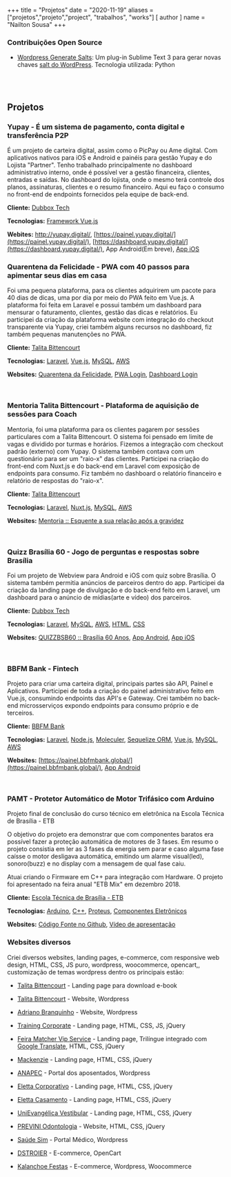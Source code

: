+++
title = "Projetos"
date = "2020-11-19"
aliases = ["projetos","projeto","project", "trabalhos", "works"]
[ author ]
  name = "Nailton Sousa"
+++

### **Contribuições Open Source**

-   [Wordpress Generate Salts](https://github.com/tatemz/WordPress-Generate-Salts/pull/3): Um plug-in Sublime Text 3 para gerar novas chaves [salt do WordPress](https://api.wordpress.org/secret-key/1.1/salt/). Tecnologia utilizada: Python


<br>  
<br>


## Projetos

  
  

### **Yupay - É um sistema de pagamento, conta digital e transferência P2P**

  

É um projeto de carteira digital, assim como o PicPay ou Ame digital. Com aplicativos nativos para iOS e Android e painéis para gestão Yupay e do Lojista "Partner". Tenho trabalhado principalmente no dashboard administrativo interno, onde é possível ver a gestão financeira, clientes, entradas e saídas. No dashboard do lojista, onde o mesmo terá controle dos planos, assinaturas, clientes e o resumo financeiro. Aqui eu faço o consumo no front-end de endpoints fornecidos pela equipe de back-end.

  

**Cliente:** [Dubbox Tech](https://dubbox.com.br/)

**Tecnologias:** [Framework Vue.js](https://vuejs.org/)

**Webites:** http://yupay.digital/, [https://painel.yupay.digital/](https://painel.yupay.digital/), [https://dashboard.yupay.digital/](https://dashboard.yupay.digital/), App Android(Em breve), [App iOS](https://testflight.apple.com/join/pyAhwIWH) <br>

### **Quarentena da Felicidade - PWA com 40 passos para apimentar seus dias em casa**   

  

Foi uma pequena plataforma, para os clientes adquirirem um pacote para 40 dias de dicas, uma por dia por meio do PWA feito em Vue.js. A plataforma foi feita em Laravel e possui também um dashboard para mensurar o faturamento, clientes, gestão das dicas e relatórios. Eu participei da criação da plataforma website com integração do checkout transparente via Yupay, criei também alguns recursos no dashboard, fiz também pequenas manutenções no PWA.

  

**Cliente:** [Talita Bittencourt](http://talitabittencourt.com/)

**Tecnologias:** [Laravel](https://laravel.com/), [Vue.js](https://vuejs.org/), [MySQL](https://www.mysql.com/), [AWS](https://aws.amazon.com/pt/)

**Websites:** [Quarentena da Felicidade](https://www.quarentenadafelicidade.com.br/), [PWA Login](http://quarentenadafelicidade.com.br/login), [Dashboard Login](http://dashboard.quarentenadafelicidade.com.br/)

<br> 

### **Mentoria Talita Bittencourt - Plataforma de aquisição de sessões para Coach**

  

Mentoria, foi uma plataforma para os clientes pagarem por sessões particulares com a Talita Bittencourt. O sistema foi pensado em limite de vagas e dividido por turmas e horários. Fizemos a integração com checkout padrão (externo) com Yupay. O sistema também contava com um questionário para ser um "raio-x" das clientes. Participei na criação do front-end com Nuxt.js e do back-end em Laravel com exposição de endpoints para consumo. Fiz também no dashboard o relatório financeiro e relatório de respostas do "raio-x".
  

**Cliente:** [Talita Bittencourt](http://talitabittencourt.com/)

**Tecnologias:** [Laravel](https://laravel.com/), [Nuxt.js](https://nuxtjs.org/), [MySQL](https://www.mysql.com/), [AWS](https://aws.amazon.com/pt/)

**Websites:** [Mentoria :: Esquente a sua relação após a gravidez](http://mentoria.talitabittencourt.com/)

 <br> 

### **Quizz Brasília 60 - Jogo de perguntas e respostas sobre Brasília**

Foi um projeto de Webview para Android e iOS com quiz sobre Brasília. O sistema também permitia anúncios de parceiros dentro do app. Participei da criação da landing page de divulgação e do back-end feito em Laravel, um dashboard para o anúncio de mídias(arte e vídeo) dos parceiros.

  
**Cliente:** [Dubbox Tech](http://dubbox.com.br/)

**Tecnologias:**  [Laravel](https://laravel.com/), [MySQL](https://www.mysql.com/), [AWS](https://aws.amazon.com/pt/), [HTML](https://pt.wikipedia.org/wiki/HTML), [CSS](https://pt.wikipedia.org/wiki/Cascading_Style_Sheets)

**Websites:** [QUIZZBSB60 :: Brasília 60 Anos](http://www.quizzbsb60.com.br/), [App Android](https://dubbox.s3-sa-east-1.amazonaws.com/quizz-bsb-60/quizzbsb60_1.0.0.apk), [App iOS](https://apps.apple.com/us/app/quizzbsb60/id1508395995?l=pt&ls=1)

<br>  

### **BBFM Bank - Fintech**

Projeto para criar uma carteira digital, principais partes são API, Painel e Aplicativos. Participei de toda a criação do painel administrativo feito em Vue.js, consumindo endpoints das API's e Gateway. Crei também no back-end microsserviços expondo endpoints para consumo próprio e de terceiros.

  
**Cliente:** [BBFM Bank](https://bbfmbank.global/)

**Tecnologias:** [Laravel](laravel.com), [Node.js](https://nodejs.org/), [Moleculer](https://moleculer.services/), [Sequelize ORM](https://sequelize.org/), [Vue.js](https://vuejs.org/), [MySQL](https://www.mysql.com/), [AWS](https://aws.amazon.com/pt/)

**Websites:** [https://painel.bbfmbank.global/](https://painel.bbfmbank.global/), [App Android](https://play.google.com/store/apps/details?id=com.bbfm.bank)

<br>  

### **PAMT - Protetor Automático de Motor Trifásico com Arduino**

Projeto final de conclusão do curso técnico em eletrônica na Escola Técnica de Brasília - ETB

O objetivo do projeto era demonstrar que com componentes baratos era possível fazer a proteção automática de motores de 3 fases. Em resumo o projeto consistia em ler as 3 fases da energia sem parar e caso alguma fase caísse o motor desligava automática, emitindo um alarme visual(led), sonoro(buzz) e no display com a mensagem de qual fase caiu.


Atuai criando o Firmware em C++ para integração com Hardware. O projeto foi apresentado na feira anual "ETB Mix" em dezembro 2018.
 
**Cliente:** [Escola Técnica de Brasília - ETB](etb.com.br)

**Tecnologias:** [Arduino](https://www.arduino.cc/), [C++](https://pt.wikipedia.org/wiki/C++), [Proteus](https://www.labcenter.com/), [Componentes Eletrônicos](https://pt.wikipedia.org/wiki/Componente_eletr%C3%B4nico)

**Websites:** [Código Fonte no Github](https://github.com/nailton/pamt), [Vídeo de apresentação](https://drive.google.com/file/d/1i6W47nZ4iTMxc1f4_ZX2jFc_9uitt49Z/view?usp=sharing)


### Websites diversos

  

Criei diversos websites, landing pages, e-commerce, com responsive web design, HTML, CSS, JS puro, wordpress, woocommerce, opencart,, customização de temas wordpress dentro os principais estão:

  

-   [Talita Bittencourt](http://talitabittencourt.com/ebook/) - Landing page para download e-book
    
-   [Talita Bittencourt](http://talitabittencourt.com/) - Website, Wordpress
    
-   [Adriano Branquinho](https://www.adrianobranquinho.adv.br/) - Website, Wordpress
    
-   [Training Corporate](http://homologa.almaage.com.br/mfsaude/) - Landing page, HTML, CSS, JS, jQuery
    
-   [Feira Matcher Vip Service](https://feiramatcher.vipserviceclub.com.br/) - Landing page, Trilíngue integrado com [Google Translate](https://translate.google.com/intl/pt-BR/about/forbusiness/), HTML, CSS, jQuery
    
-   [Mackenzie](http://mackenzie.almaage.com.br/) - Landing page, HTML, CSS, jQuery
    
-   [ANAPEC](http://anapec.org.br/) - Portal dos aposentados, Wordpress
    
-   [Eletta Corporativo](http://homologa.almaage.com.br/elettacorporativo/) - Landing page, HTML, CSS, jQuery
    
-   [Eletta Casamento](http://homologa.almaage.com.br/elettacasamento/) - Landing page, HTML, CSS, jQuery
    
-   [UniEvangélica Vestibular](http://www.unievangelica.edu.br/vestibular) - Landing page, HTML, CSS, jQuery
    
-   [PREVINI Odontologia](http://previniodontologia.com.br/) - Website, HTML, CSS, jQuery
    
-   [Saúde Sim](https://www.saudesim.med.br/) - Portal Médico, Wordpress
    
-   [DSTROIER](http://dstroier.com.br/) - E-commerce, OpenCart
    
-   [Kalanchoe Festas](http://www.kalanchoefestas.com.br/) - E-commerce, Wordpress, Woocommerce